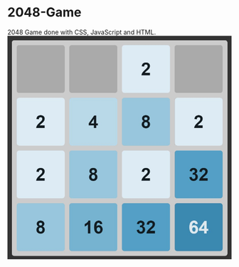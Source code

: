 # 2048-Game

2048 Game done with CSS, JavaScript and HTML.
![alt text](https://github.com/whokegard/2048-Game/blob/master/2048.jpg)
